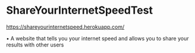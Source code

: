 # ShareYourInternetSpeedTest

https://shareyourinternetspeed.herokuapp.com/

•	A website that tells you your internet speed and allows you to share your results with other users 
